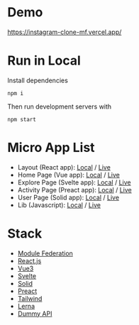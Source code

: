 # Demo
https://instagram-clone-mf.vercel.app/

# Run in Local
Install dependencies

`npm i`

Then run development servers with

`npm start`

# Micro App List

- Layout (React app): [Local](http://localhost:8080/) / [Live](https://instagram-clone-mf.vercel.app/)
- Home Page (Vue app): [Local](http://localhost:3001/) / [Live](https://instagram-clone-home.vercel.app/)
- Explore Page (Svelte app): [Local](http://localhost:3002/) / [Live](https://instagram-clone-explore.vercel.app/)
- Activity Page (Preact app): [Local](http://localhost:3004/) / [Live](https://instagram-clone-activity.vercel.app/)
- User Page (Solid app): [Local](http://localhost:3003/) / [Live](https://instagram-clone-user.vercel.app/)
- Lib (Javascript): [Local](http://localhost:5001/) / [Live](https://instagram-clone-lib.vercel.app/)

# Stack

- [Module Federation](https://webpack.js.org/concepts/module-federation/)
- [React.js](https://reactjs.org/)
- [Vue3](https://vuejs.org/)
- [Svelte](https://svelte.dev/)
- [Solid](https://www.solidjs.com/)
- [Preact](https://preactjs.com/)
- [Tailwind](https://tailwindcss.com/)
- [Lerna](https://lerna.js.org/)
- [Dummy API](https://dummyapi.io/)